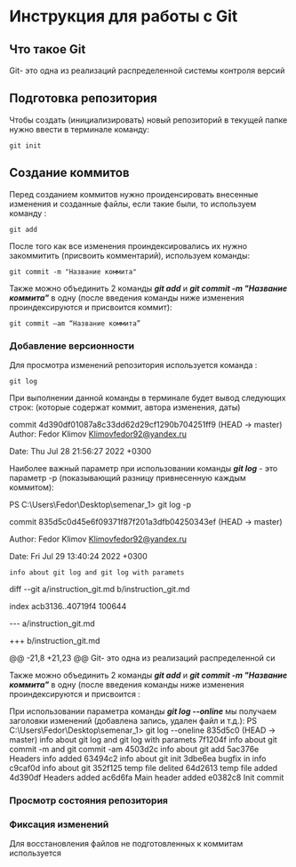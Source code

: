 # **Инструкция для работы с Git**

## Что такое Git
Git- это одна из реализаций распределенной системы контроля версий
## Подготовка репозитория

Чтобы создать (инициализировать) новый репозиторий в текущей папке нужно ввести в терминале команду:

    git init

## Создание коммитов

Перед созданием коммитов нужно проиденсировать внесенные изменения и созданные файлы, если такие были, то используем команду :

    git add

После того как все изменения проиндексировались их нужно закоммитить (присвоить комментарий), используем команды:

    git commit -m "Название коммита"  

Также можно объединить 2 команды ***git add*** и ***git commit -m "Название коммита"*** в одну (после введения команды ниже изменения проиндексируются и присвоится коммит):

    git commit –am “Название коммита”

### Добавление версионности
Для просмотра изменений репозитория используется команда :

    git log
При выполнении данной команды в терминале будет вывод следующих строк: (которые содержат коммит, автора изменения, даты)

commit 4d390df01087a8c33dd62d29cf1290b704251ff9 (HEAD -> master)
Author: Fedor Klimov <Klimovfedor92@yandex.ru>

Date:   Thu Jul 28 21:56:27 2022 +0300

Наиболее важный параметр при использовании команды ***git log*** - это параметр -p (показывающий разницу привнесенную каждым коммитом):

PS C:\Users\Fedor\Desktop\semenar_1> git log -p

commit 835d5c0d45e6f09371f87f201a3dfb04250343ef (HEAD -> master)

Author: Fedor Klimov <Klimovfedor92@yandex.ru>

Date:   Fri Jul 29 13:40:24 2022 +0300

    info about git log and git log with paramets

diff --git a/instruction_git.md b/instruction_git.md

index acb3136..40719f4 100644

--- a/instruction_git.md

+++ b/instruction_git.md

@@ -21,8 +21,23 @@ Git- это одна из реализаций распределенной си

Также можно объединить 2 команды ***git add*** и ***git commit -m "Название коммита"*** в одну (после введения команды ниже изменения проиндексируются и присвоится :

При использовании параметра команды ***git log --online*** мы получаем заголовки изменений (добавлена запись, удален файл и т.д.):
PS C:\Users\Fedor\Desktop\semenar_1> git log --oneline
835d5c0 (HEAD -> master) info about git log and git log with paramets
7f1204f info about git commit -m and git commit -am
4503d2c info about git add
5ac376e Headers info added
63494c2 info about git init
3dbe6ea bugfix in info
c9caf0d info about git
352f125 temp file delited
64d2613 temp file added
4d390df Headers added
ac6d6fa Main header added
e0382c8 Init commit

### Просмотр состояния репозитория


### Фиксация изменений

Для восстановления файлов не подготовленных к коммитам используется 